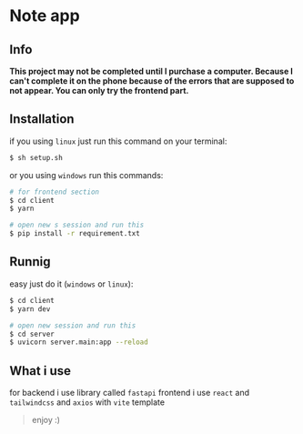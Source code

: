 # Note app

## Info
__**This project may not be completed until I purchase a computer. Because I can't complete it on the phone because of the errors that are supposed to not appear. You can only try the frontend part.**__

## Installation
if you using `linux` just run this command on your terminal:
```bash
$ sh setup.sh
```

or you using `windows` run this commands:
```bash
# for frontend section
$ cd client
$ yarn

# open new s session and run this
$ pip install -r requirement.txt
```

## Runnig
easy just do it (`windows` or `linux`):
```bash
$ cd client
$ yarn dev

# open new session and run this
$ cd server
$ uvicorn server.main:app --reload
```

## What i use
for backend i use library called `fastapi`
frontend i use `react` and `tailwindcss` and `axios`
with `vite` template

> enjoy :)
